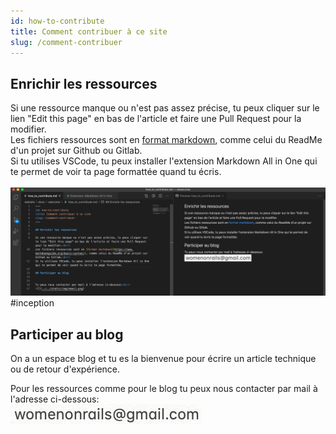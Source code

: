 ```yaml
---
id: how-to-contribute
title: Comment contribuer à ce site
slug: /comment-contribuer 
---
```


## Enrichir les ressources

Si une ressource manque ou n'est pas assez précise, tu peux cliquer sur le lien "Edit this page" en bas de l'article et faire une Pull Request pour la modifier.<br/>
Les fichiers ressources sont en [format markdown](https://www.markdownguide.org/basic-syntax/), comme celui du ReadMe d'un projet sur Github ou Gitlab.<br/>
Si tu utilises VSCode, tu peux installer l'extension Markdown All in One qui te permet de voir ta page formattée quand tu écris.
<br/><br/>
![](../../static/img/markdown_vscode.png)
#inception

## Participer au blog
On a un espace blog et tu es la bienvenue pour écrire un article technique ou de retour d'expérience.

Pour les ressources comme pour le blog tu peux nous contacter par mail à l'adresse ci-dessous:<br/>
![](../../static/img/email.png)
